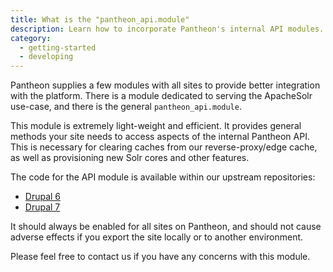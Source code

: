 ```yaml
---
title: What is the "pantheon_api.module"
description: Learn how to incorporate Pantheon's internal API modules.
category:
  - getting-started
  - developing
---
```

Pantheon supplies a few modules with all sites to provide better integration with the platform. There is a module dedicated to serving the ApacheSolr use-case, and there is the general `pantheon_api.module`.

This module is extremely light-weight and efficient. It provides general methods your site needs to access aspects of the internal Pantheon API. This is necessary for clearing caches from our reverse-proxy/edge cache, as well as provisioning new Solr cores and other features.

The code for the API module is available within our upstream repositories:

- [Drupal 6](https://github.com/pantheon-systems/drops-6/tree/master/modules/pantheon)
- [Drupal 7](https://github.com/pantheon-systems/drops-7/tree/master/modules/pantheon)

It should always be enabled for all sites on Pantheon, and should not cause adverse effects if you export the site locally or to another environment.

Please feel free to contact us if you have any concerns with this module.
